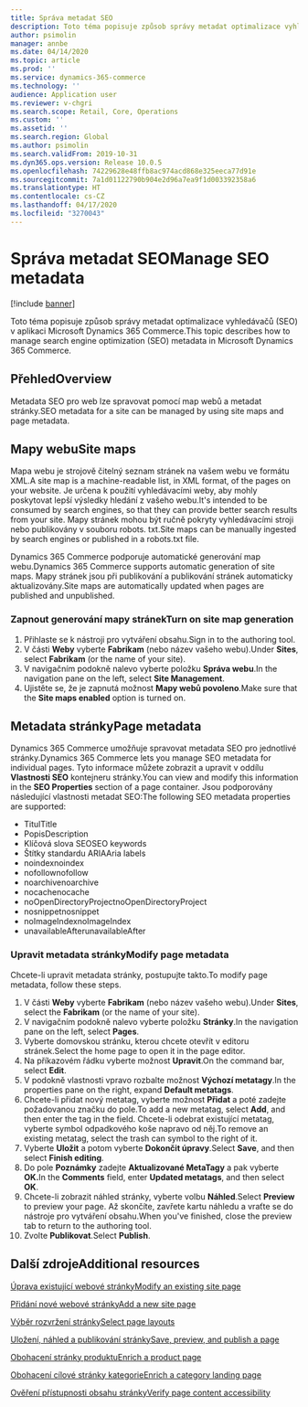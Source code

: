 ```yaml
---
title: Správa metadat SEO
description: Toto téma popisuje způsob správy metadat optimalizace vyhledávačů (SEO) v aplikaci Microsoft Dynamics 365 Commerce.
author: psimolin
manager: annbe
ms.date: 04/14/2020
ms.topic: article
ms.prod: ''
ms.service: dynamics-365-commerce
ms.technology: ''
audience: Application user
ms.reviewer: v-chgri
ms.search.scope: Retail, Core, Operations
ms.custom: ''
ms.assetid: ''
ms.search.region: Global
ms.author: psimolin
ms.search.validFrom: 2019-10-31
ms.dyn365.ops.version: Release 10.0.5
ms.openlocfilehash: 74229628e48ffb8ac974acd868e325eeca77d91e
ms.sourcegitcommit: 7a1d01122790b904e2d96a7ea9f1d003392358a6
ms.translationtype: HT
ms.contentlocale: cs-CZ
ms.lasthandoff: 04/17/2020
ms.locfileid: "3270043"
---
```

# <a name="manage-seo-metadata"></a><span data-ttu-id="67d03-103">Správa metadat SEO</span><span class="sxs-lookup"><span data-stu-id="67d03-103">Manage SEO metadata</span></span>


[!include [banner](includes/banner.md)]

<span data-ttu-id="67d03-104">Toto téma popisuje způsob správy metadat optimalizace vyhledávačů (SEO) v aplikaci Microsoft Dynamics 365 Commerce.</span><span class="sxs-lookup"><span data-stu-id="67d03-104">This topic describes how to manage search engine optimization (SEO) metadata in Microsoft Dynamics 365 Commerce.</span></span>

## <a name="overview"></a><span data-ttu-id="67d03-105">Přehled</span><span class="sxs-lookup"><span data-stu-id="67d03-105">Overview</span></span>

<span data-ttu-id="67d03-106">Metadata SEO pro web lze spravovat pomocí map webů a metadat stránky.</span><span class="sxs-lookup"><span data-stu-id="67d03-106">SEO metadata for a site can be managed by using site maps and page metadata.</span></span>
    
## <a name="site-maps"></a><span data-ttu-id="67d03-107">Mapy webu</span><span class="sxs-lookup"><span data-stu-id="67d03-107">Site maps</span></span>

<span data-ttu-id="67d03-108">Mapa webu je strojově čitelný seznam stránek na vašem webu ve formátu XML.</span><span class="sxs-lookup"><span data-stu-id="67d03-108">A site map is a machine-readable list, in XML format, of the pages on your website.</span></span> <span data-ttu-id="67d03-109">Je určena k použití vyhledávacími weby, aby mohly poskytovat lepší výsledky hledání z vašeho webu.</span><span class="sxs-lookup"><span data-stu-id="67d03-109">It's intended to be consumed by search engines, so that they can provide better search results from your site.</span></span> <span data-ttu-id="67d03-110">Mapy stránek mohou být ručně pokryty vyhledávacími stroji nebo publikovány v souboru robots. txt.</span><span class="sxs-lookup"><span data-stu-id="67d03-110">Site maps can be manually ingested by search engines or published in a robots.txt file.</span></span>

<span data-ttu-id="67d03-111">Dynamics 365 Commerce podporuje automatické generování map webu.</span><span class="sxs-lookup"><span data-stu-id="67d03-111">Dynamics 365 Commerce supports automatic generation of site maps.</span></span> <span data-ttu-id="67d03-112">Mapy stránek jsou při publikování a publikování stránek automaticky aktualizovány.</span><span class="sxs-lookup"><span data-stu-id="67d03-112">Site maps are automatically updated when pages are published and unpublished.</span></span>

### <a name="turn-on-site-map-generation"></a><span data-ttu-id="67d03-113">Zapnout generování mapy stránek</span><span class="sxs-lookup"><span data-stu-id="67d03-113">Turn on site map generation</span></span>

1. <span data-ttu-id="67d03-114">Přihlaste se k nástroji pro vytváření obsahu.</span><span class="sxs-lookup"><span data-stu-id="67d03-114">Sign in to the authoring tool.</span></span>
1. <span data-ttu-id="67d03-115">V části **Weby** vyberte **Fabrikam** (nebo název vašeho webu).</span><span class="sxs-lookup"><span data-stu-id="67d03-115">Under **Sites**, select **Fabrikam** (or the name of your site).</span></span>
1. <span data-ttu-id="67d03-116">V navigačním podokně nalevo vyberte položku **Správa webu**.</span><span class="sxs-lookup"><span data-stu-id="67d03-116">In the navigation pane on the left, select **Site Management**.</span></span>
1. <span data-ttu-id="67d03-117">Ujistěte se, že je zapnutá možnost **Mapy webů povoleno**.</span><span class="sxs-lookup"><span data-stu-id="67d03-117">Make sure that the **Site maps enabled** option is turned on.</span></span>

## <a name="page-metadata"></a><span data-ttu-id="67d03-118">Metadata stránky</span><span class="sxs-lookup"><span data-stu-id="67d03-118">Page metadata</span></span>

<span data-ttu-id="67d03-119">Dynamics 365 Commerce umožňuje spravovat metadata SEO pro jednotlivé stránky.</span><span class="sxs-lookup"><span data-stu-id="67d03-119">Dynamics 365 Commerce lets you manage SEO metadata for individual pages.</span></span> <span data-ttu-id="67d03-120">Tyto informace můžete zobrazit a upravit v oddílu **Vlastnosti SEO** kontejneru stránky.</span><span class="sxs-lookup"><span data-stu-id="67d03-120">You can view and modify this information in the **SEO Properties** section of a page container.</span></span> <span data-ttu-id="67d03-121">Jsou podporovány následující vlastnosti metadat SEO:</span><span class="sxs-lookup"><span data-stu-id="67d03-121">The following SEO metadata properties are supported:</span></span>

- <span data-ttu-id="67d03-122">Titul</span><span class="sxs-lookup"><span data-stu-id="67d03-122">Title</span></span>
- <span data-ttu-id="67d03-123">Popis</span><span class="sxs-lookup"><span data-stu-id="67d03-123">Description</span></span>
- <span data-ttu-id="67d03-124">Klíčová slova SEO</span><span class="sxs-lookup"><span data-stu-id="67d03-124">SEO keywords</span></span>
- <span data-ttu-id="67d03-125">Štítky standardu ARIA</span><span class="sxs-lookup"><span data-stu-id="67d03-125">Aria labels</span></span>
- <span data-ttu-id="67d03-126">noindex</span><span class="sxs-lookup"><span data-stu-id="67d03-126">noindex</span></span>
- <span data-ttu-id="67d03-127">nofollow</span><span class="sxs-lookup"><span data-stu-id="67d03-127">nofollow</span></span>
- <span data-ttu-id="67d03-128">noarchive</span><span class="sxs-lookup"><span data-stu-id="67d03-128">noarchive</span></span>
- <span data-ttu-id="67d03-129">nocache</span><span class="sxs-lookup"><span data-stu-id="67d03-129">nocache</span></span>
- <span data-ttu-id="67d03-130">noOpenDirectoryProject</span><span class="sxs-lookup"><span data-stu-id="67d03-130">noOpenDirectoryProject</span></span>
- <span data-ttu-id="67d03-131">nosnippet</span><span class="sxs-lookup"><span data-stu-id="67d03-131">nosnippet</span></span>
- <span data-ttu-id="67d03-132">noImageIndex</span><span class="sxs-lookup"><span data-stu-id="67d03-132">noImageIndex</span></span>
- <span data-ttu-id="67d03-133">unavailableAfter</span><span class="sxs-lookup"><span data-stu-id="67d03-133">unavailableAfter</span></span>

### <a name="modify-page-metadata"></a><span data-ttu-id="67d03-134">Upravit metadata stránky</span><span class="sxs-lookup"><span data-stu-id="67d03-134">Modify page metadata</span></span>

<span data-ttu-id="67d03-135">Chcete-li upravit metadata stránky, postupujte takto.</span><span class="sxs-lookup"><span data-stu-id="67d03-135">To modify page metadata, follow these steps.</span></span>

1. <span data-ttu-id="67d03-136">V části **Weby** vyberte **Fabrikam** (nebo název vašeho webu).</span><span class="sxs-lookup"><span data-stu-id="67d03-136">Under **Sites**, select the **Fabrikam** (or the name of your site).</span></span>
1. <span data-ttu-id="67d03-137">V navigačním podokně nalevo vyberte položku **Stránky**.</span><span class="sxs-lookup"><span data-stu-id="67d03-137">In the navigation pane on the left, select **Pages**.</span></span>
1. <span data-ttu-id="67d03-138">Vyberte domovskou stránku, kterou chcete otevřít v editoru stránek.</span><span class="sxs-lookup"><span data-stu-id="67d03-138">Select the home page to open it in the page editor.</span></span>
1. <span data-ttu-id="67d03-139">Na příkazovém řádku vyberte možnost **Upravit**.</span><span class="sxs-lookup"><span data-stu-id="67d03-139">On the command bar, select **Edit**.</span></span>
1. <span data-ttu-id="67d03-140">V podokně vlastnosti vpravo rozbalte možnost **Výchozí metatagy**.</span><span class="sxs-lookup"><span data-stu-id="67d03-140">In the properties pane on the right, expand **Default metatags**.</span></span>
1. <span data-ttu-id="67d03-141">Chcete-li přidat nový metatag, vyberte možnost **Přidat** a poté zadejte požadovanou značku do pole.</span><span class="sxs-lookup"><span data-stu-id="67d03-141">To add a new metatag, select **Add**, and then enter the tag in the field.</span></span> <span data-ttu-id="67d03-142">Chcete-li odebrat existující metatag, vyberte symbol odpadkového koše napravo od něj.</span><span class="sxs-lookup"><span data-stu-id="67d03-142">To remove an existing metatag, select the trash can symbol to the right of it.</span></span>
1. <span data-ttu-id="67d03-143">Vyberte **Uložit** a potom vyberte **Dokončit úpravy**.</span><span class="sxs-lookup"><span data-stu-id="67d03-143">Select **Save**, and then select **Finish editing**.</span></span>
1. <span data-ttu-id="67d03-144">Do pole **Poznámky** zadejte **Aktualizované MetaTagy** a pak vyberte **OK.**</span><span class="sxs-lookup"><span data-stu-id="67d03-144">In the **Comments** field, enter **Updated metatags**, and then select **OK**.</span></span>
1. <span data-ttu-id="67d03-145">Chcete-li zobrazit náhled stránky, vyberte volbu **Náhled**.</span><span class="sxs-lookup"><span data-stu-id="67d03-145">Select **Preview** to preview your page.</span></span> <span data-ttu-id="67d03-146">Až skončíte, zavřete kartu náhledu a vraťte se do nástroje pro vytváření obsahu.</span><span class="sxs-lookup"><span data-stu-id="67d03-146">When you've finished, close the preview tab to return to the authoring tool.</span></span>
1. <span data-ttu-id="67d03-147">Zvolte **Publikovat**.</span><span class="sxs-lookup"><span data-stu-id="67d03-147">Select **Publish**.</span></span>

## <a name="additional-resources"></a><span data-ttu-id="67d03-148">Další zdroje</span><span class="sxs-lookup"><span data-stu-id="67d03-148">Additional resources</span></span>

[<span data-ttu-id="67d03-149">Úprava existující webové stránky</span><span class="sxs-lookup"><span data-stu-id="67d03-149">Modify an existing site page</span></span>](modify-existing-page.md)

[<span data-ttu-id="67d03-150">Přidání nové webové stránky</span><span class="sxs-lookup"><span data-stu-id="67d03-150">Add a new site page</span></span>](add-new-page.md)

[<span data-ttu-id="67d03-151">Výběr rozvržení stránky</span><span class="sxs-lookup"><span data-stu-id="67d03-151">Select page layouts</span></span>](select-page-layouts.md)

[<span data-ttu-id="67d03-152">Uložení, náhled a publikování stránky</span><span class="sxs-lookup"><span data-stu-id="67d03-152">Save, preview, and publish a page</span></span>](save-preview-publish-page.md)

[<span data-ttu-id="67d03-153">Obohacení stránky produktu</span><span class="sxs-lookup"><span data-stu-id="67d03-153">Enrich a product page</span></span>](enrich-product-page.md)

[<span data-ttu-id="67d03-154">Obohacení cílové stránky kategorie</span><span class="sxs-lookup"><span data-stu-id="67d03-154">Enrich a category landing page</span></span>](enrich-category-page.md)

[<span data-ttu-id="67d03-155">Ověření přístupnosti obsahu stránky</span><span class="sxs-lookup"><span data-stu-id="67d03-155">Verify page content accessibility</span></span>](verify-accessibility.md)
